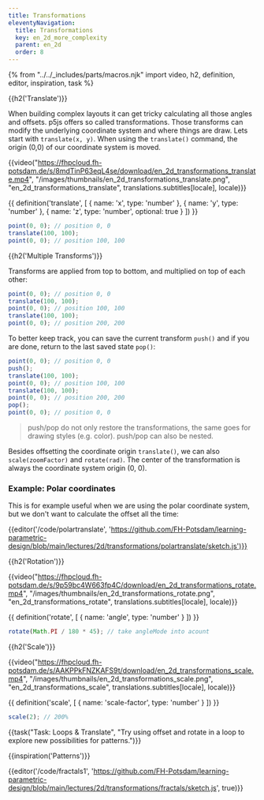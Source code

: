 ```yaml
---
title: Transformations
eleventyNavigation:
  title: Transformations
  key: en_2d_more_complexity
  parent: en_2d
  order: 8
---
```


{% from "../../_includes/parts/macros.njk" import video, h2, definition, editor, inspiration, task %}

{{h2('Translate')}}

When building complex layouts it can get tricky calculating all those angles and offsets. p5js offers so called transformations. Those transforms can modify the underlying coordinate system and where things are draw. Lets start with `translate(x, y)`. When using the `translate()` command, the origin (0,0) of our coordinate system is moved. 

{{video("https://fhpcloud.fh-potsdam.de/s/8mdTinP63eqL4se/download/en_2d_transformations_translate.mp4", "/images/thumbnails/en_2d_transformations_translate.png", "en_2d_transformations_translate", translations.subtitles[locale], locale)}}
<!--
de: https://fhpcloud.fh-potsdam.de/s/9FHm7JK8im2jbp8
en: https://fhpcloud.fh-potsdam.de/s/8mdTinP63eqL4se
-->

{{ definition('translate', [
  { name: 'x', type: 'number' },
  { name: 'y', type: 'number' },
  { name: 'z', type: 'number', optional: true }
]) }}
```js
point(0, 0); // position 0, 0
translate(100, 100);
point(0, 0); // position 100, 100
```

{{h2('Multiple Transforms')}}

Transforms are applied from top to bottom, and multiplied on top of each other:

```js
point(0, 0); // position 0, 0
translate(100, 100);
point(0, 0); // position 100, 100
translate(100, 100);
point(0, 0); // position 200, 200
```

To better keep track, you can save the current transform `push()` and if you are done, return to the last saved state `pop()`:

```js
point(0, 0); // position 0, 0
push();
translate(100, 100);
point(0, 0); // position 100, 100
translate(100, 100);
point(0, 0); // position 200, 200
pop();
point(0, 0); // position 0, 0
```

> push/pop do not only restore the transformations, the same goes for drawing styles (e.g. color). push/pop can also be nested.

Besides offsetting the coordinate origin `translate()`, we can also `scale(zoomFactor)` and `rotate(rad)`. The center of the transformation is always the coordinate system origin (0, 0).

### Example: Polar coordinates

This is for example useful when we are using the polar coordinate system, but we don't want to calculate the offset all the time:

{{editor('/code/polartranslate', 'https://github.com/FH-Potsdam/learning-parametric-design/blob/main/lectures/2d/transformations/polartranslate/sketch.js')}}

{{h2('Rotation')}}

{{video("https://fhpcloud.fh-potsdam.de/s/9p59bc4W663fp4C/download/en_2d_transformations_rotate.mp4", "/images/thumbnails/en_2d_transformations_rotate.png", "en_2d_transformations_rotate", translations.subtitles[locale], locale)}}
<!--
de: https://fhpcloud.fh-potsdam.de/s/Jspak8jQtELyAQa
en: https://fhpcloud.fh-potsdam.de/s/9p59bc4W663fp4C
-->

{{ definition('rotate', [
  { name: 'angle', type: 'number' }
]) }}
```js
rotate(Math.PI / 180 * 45); // take angleMode into acount
```

{{h2('Scale')}}

{{video("https://fhpcloud.fh-potsdam.de/s/AAKPPkFNZKAFS9t/download/en_2d_transformations_scale.mp4", "/images/thumbnails/en_2d_transformations_scale.png", "en_2d_transformations_scale", translations.subtitles[locale], locale)}}
<!--
de: https://fhpcloud.fh-potsdam.de/s/wgSRdgKFSCFgySf
en: https://fhpcloud.fh-potsdam.de/s/AAKPPkFNZKAFS9t
-->

{{ definition('scale', [
  { name: 'scale-factor', type: 'number' }
]) }}
```js
scale(2); // 200%
```

{{task("Task: Loops & Translate", "Try using offset and rotate in a loop to explore new possibilities for patterns.")}}

{{inspiration('Patterns')}}

{{editor('/code/fractals1', 'https://github.com/FH-Potsdam/learning-parametric-design/blob/main/lectures/2d/transformations/fractals/sketch.js', true)}}